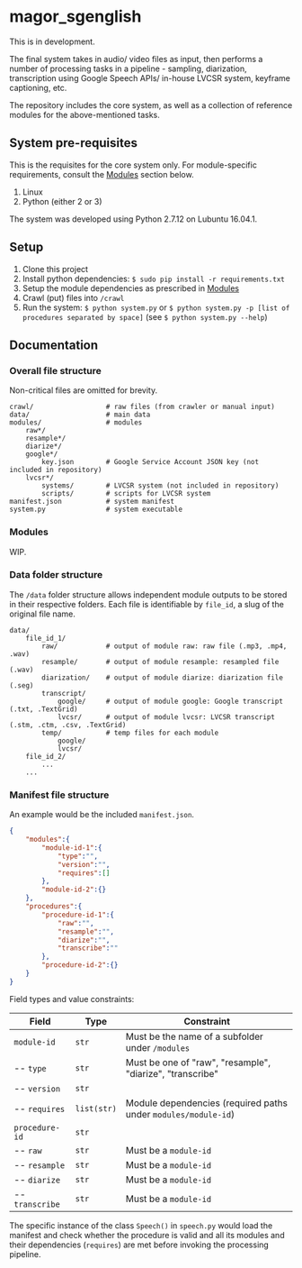 # magor_sgenglish

This is in development.

The final system takes in audio/ video files as input, then performs a number of processing tasks in a pipeline - sampling, diarization, transcription using Google Speech APIs/ in-house LVCSR system, keyframe captioning, etc.

The repository includes the core system, as well as a collection of reference modules for the above-mentioned tasks.

## System pre-requisites

This is the requisites for the core system only. For module-specific requirements, consult the [Modules](#modules) section below.

1. Linux
1. Python (either 2 or 3)

The system was developed using Python 2.7.12 on Lubuntu 16.04.1.

## Setup

1. Clone this project
1. Install python dependencies: `$ sudo pip install -r requirements.txt`
1. Setup the module dependencies as prescribed in [Modules](#modules)
1. Crawl (put) files into `/crawl`
1. Run the system: `$ python system.py` or `$ python system.py -p [list of procedures separated by space]` (see `$ python system.py --help`)

## Documentation

### Overall file structure

Non-critical files are omitted for brevity.

```
crawl/                  # raw files (from crawler or manual input)
data/                   # main data 
modules/                # modules
    raw*/
    resample*/
    diarize*/
    google*/
        key.json        # Google Service Account JSON key (not included in repository)
    lvcsr*/
        systems/        # LVCSR system (not included in repository)
        scripts/        # scripts for LVCSR system
manifest.json           # system manifest
system.py               # system executable
```

### Modules

WIP.

### Data folder structure

The `/data` folder structure allows independent module outputs to be stored in their respective folders. Each file is identifiable by `file_id`, a slug of the original file name.

```
data/
    file_id_1/
        raw/            # output of module raw: raw file (.mp3, .mp4, .wav)
        resample/       # output of module resample: resampled file (.wav)
        diarization/    # output of module diarize: diarization file (.seg)
        transcript/
            google/     # output of module google: Google transcript (.txt, .TextGrid)
            lvcsr/      # output of module lvcsr: LVCSR transcript (.stm, .ctm, .csv, .TextGrid)
        temp/           # temp files for each module
            google/
            lvcsr/
    file_id_2/
        ...
    ...
```

### Manifest file structure

An example would be the included `manifest.json`.

```json
{
    "modules":{
        "module-id-1":{
            "type":"",
            "version":"",
            "requires":[]
        },
        "module-id-2":{}
    },
    "procedures":{
        "procedure-id-1":{
            "raw":"",
            "resample":"",
            "diarize":"",
            "transcribe":""
        },
        "procedure-id-2":{}
    }
}
```

Field types and value constraints:

| Field | Type | Constraint
| --- | --- | --- 
| `module-id` | `str` | Must be the name of a subfolder under `/modules`
| -- `type` | `str` | Must be one of "raw", "resample", "diarize", "transcribe"
| -- `version` | `str` |
| -- `requires` | `list(str)` | Module dependencies (required paths under `modules/module-id`)
| `procedure-id` | `str` | 
| -- `raw` | `str` | Must be a `module-id`
| -- `resample` | `str` | Must be a `module-id`
| -- `diarize` | `str` | Must be a `module-id`
| -- `transcribe` | `str` | Must be a `module-id`

The specific instance of the class `Speech()` in `speech.py` would load the manifest and check whether the procedure is valid and all its modules and their dependencies (`requires`) are met before invoking the processing pipeline.
